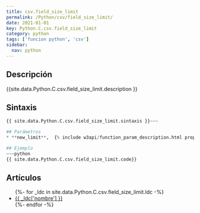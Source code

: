 ```yaml
---
title: csv.field_size_limit
permalink: /Python/csv/field_size_limit/
date: 2021-01-01
key: Python.C.csv.field_size_limit
category: python
tags: ['funcion python', 'csv']
sidebar: 
  nav: python
---
```


## Descripción
{{site.data.Python.C.csv.field_size_limit.description }}

## Sintaxis
~~~python
{{ site.data.Python.C.csv.field_size_limit.sintaxis }}~~~

## Parámetros
* **new_limit**,  {% include w3api/function_param_description.html propiedad=site.data.Python.C.csv.field_size_limit valor="new_limit" %}

## Ejemplo
~~~python
{{ site.data.Python.C.csv.field_size_limit.code}}
~~~

## Artículos
<ul>
{%- for _ldc in site.data.Python.C.csv.field_size_limit.ldc -%}
   <li>
       <a href="{{_ldc['url'] }}">{{ _ldc['nombre'] }}</a>
   </li>
{%- endfor -%}
</ul>
